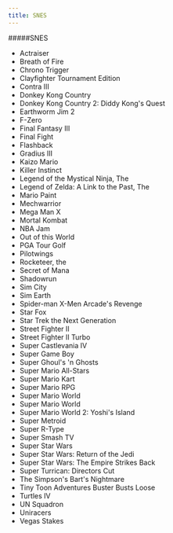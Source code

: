 ```yaml
---
title: SNES
---
```


#####SNES

- Actraiser
- Breath of Fire
- Chrono Trigger
- Clayfighter Tournament Edition
- Contra III
- Donkey Kong Country
- Donkey Kong Country 2: Diddy Kong's Quest
- Earthworm Jim 2
- F-Zero
- Final Fantasy III
- Final Fight
- Flashback
- Gradius III
- Kaizo Mario
- Killer Instinct
- Legend of the Mystical Ninja, The
- Legend of Zelda: A Link to the Past, The
- Mario Paint
- Mechwarrior
- Mega Man X
- Mortal Kombat
- NBA Jam
- Out of this World
- PGA Tour Golf
- Pilotwings
- Rocketeer, the
- Secret of Mana
- Shadowrun
- Sim City
- Sim Earth
- Spider-man X-Men Arcade's Revenge
- Star Fox
- Star Trek the Next Generation
- Street Fighter II
- Street Fighter II Turbo
- Super Castlevania IV
- Super Game Boy
- Super Ghoul's 'n Ghosts
- Super Mario All-Stars
- Super Mario Kart
- Super Mario RPG
- Super Mario World
- Super Mario World
- Super Mario World 2: Yoshi's Island
- Super Metroid
- Super R-Type
- Super Smash TV
- Super Star Wars
- Super Star Wars: Return of the Jedi
- Super Star Wars: The Empire Strikes Back
- Super Turrican: Directors Cut
- The Simpson's Bart's Nightmare
- Tiny Toon Adventures Buster Busts Loose
- Turtles IV
- UN Squadron
- Uniracers
- Vegas Stakes
